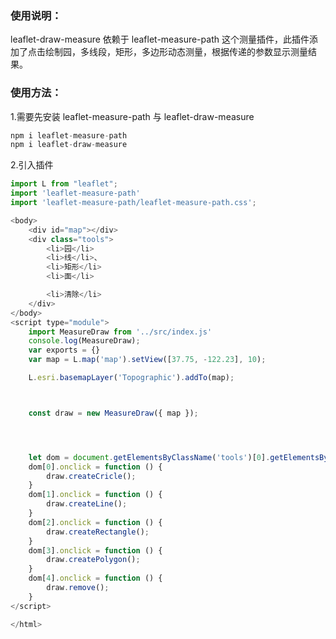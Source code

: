 ### 使用说明：

leaflet-draw-measure 依赖于 leaflet-measure-path 这个测量插件，此插件添加了点击绘制园，多线段，矩形，多边形动态测量，根据传递的参数显示测量结果。

### 使用方法：

1.需要先安装 leaflet-measure-path 与 leaflet-draw-measure

```js
npm i leaflet-measure-path
npm i leaflet-draw-measure
```

2.引入插件

```js
import L from "leaflet";
import 'leaflet-measure-path'
import 'leaflet-measure-path/leaflet-measure-path.css';

<body>
    <div id="map"></div>
    <div class="tools">
        <li>园</li>
        <li>线</li>、
        <li>矩形</li>
        <li>面</li>

        <li>清除</li>
    </div>
</body>
<script type="module">
    import MeasureDraw from '../src/index.js'
    console.log(MeasureDraw);
    var exports = {}
    var map = L.map('map').setView([37.75, -122.23], 10);

    L.esri.basemapLayer('Topographic').addTo(map);



    const draw = new MeasureDraw({ map });




    let dom = document.getElementsByClassName('tools')[0].getElementsByTagName('li');
    dom[0].onclick = function () {
        draw.createCricle();
    }
    dom[1].onclick = function () {
        draw.createLine();
    }
    dom[2].onclick = function () {
        draw.createRectangle();
    }
    dom[3].onclick = function () {
        draw.createPolygon();
    }
    dom[4].onclick = function () {
        draw.remove();
    }
</script>

</html>
```
